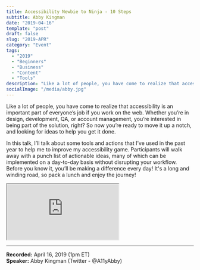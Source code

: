 ```yaml
---
title: Accessibility Newbie to Ninja - 10 Steps
subtitle: Abby Kingman
date: "2019-04-16"
template: "post"
draft: false
slug: "2019-APR"
category: "Event"
tags:
  - "2019"
  - "Beginners"
  - "Business"
  - "Content"
  - "Tools"
description: "Like a lot of people, you have come to realize that accessibility is an important part of everyone’s job if you work on the web. Whether you’re in design, development, QA, or account management, you’re interested in being part of the solution, right? So now you’re ready to move it up a notch, and looking for ideas to help you get it done."
socialImage: "/media/abby.jpg"
---
```

Like a lot of people, you have come to realize that accessibility is an important part of everyone’s job if you work on the web. Whether you’re in design, development, QA, or account management, you’re interested in being part of the solution, right? So now you’re ready to move it up a notch, and looking for ideas to help you get it done.

In this talk, I’ll talk about some tools and actions that I’ve used in the past year to help me to improve my accessibility game. Participants will walk away with a punch list of actionable ideas, many of which can be implemented on a day-to-day basis without disrupting your workflow. Before you know it, you’ll be making a difference every day! It's a long and winding road, so pack a lunch and enjoy the journey!

<iframe title="Accessibility Newbie to Ninja - 10 Steps - Abby Kingman" src="https://www.youtube.com/embed/fYfLz0CQAQk" allow="accelerometer; autoplay; encrypted-media; gyroscope; picture-in-picture" allowfullscreen></iframe>

-----
<b>Recorded:</b> April 16, 2019 (1pm ET)<br>
<b>Speaker:</b> Abby Kingman (Twitter - @A11yAbby)